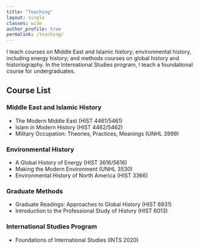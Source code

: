 ```yaml
---
title: "Teaching"
layout: single
classes: wide
author_profile: true
permalink: /teaching/
---
```


I teach courses on Middle East and Islamic history; environmental history, including energy history; and methods courses on global history and historiography. In the International Studies program, I teach a foundational course for undergraduates.

## Course List
### Middle East and Islamic History
- The Modern Middle East (HIST 4461/5461)
- Islam in Modern History (HIST 4462/5462)  
- Military Occupation: Theories, Practices, Meanings (UNHL 3999)

### Environmental History
- A Global History of Energy (HIST 3616/5616)
- Making the Modern Environment (UNHL 3530)
- Environmental History of North America (HIST 3366)

### Graduate Methods
- Graduate Readings: Approaches to Global History (HIST 6931)
- Introduction to the Professional Study of History (HIST 6013)

### International Studies Program
- Foundations of International Studies (INTS 2020)  
